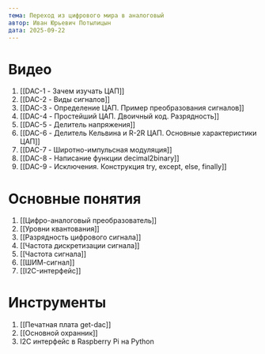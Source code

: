 ```yaml
---
тема: Переход из цифрового мира в аналоговый
автор: Иван Юрьевич Потылицын
дата: 2025-09-22
---
```


# Видео

1. [[DAC-1 - Зачем изучать ЦАП]]
2. [[DAC-2 - Виды сигналов]]
3. [[DAC-3 - Определение ЦАП. Пример преобразования сигналов]]
4. [[DAC-4 - Простейший ЦАП. Двоичный код. Разрядность]]
5. [[DAC-5 - Делитель напряжения]]
6. [[DAC-6 - Делитель Кельвина и R-2R ЦАП. Основные характеристики ЦАП]]
7. [[DAC-7 - Широтно-импульсная модуляция]]
8. [[DAC-8 - Написание функции decimal2binary]]
9. [[DAC-9 - Исключения. Конструкция try, except, else, finally]]

# Основные понятия

1. [[Цифро-аналоговый преобразователь]]
2. [[Уровни квантования]]
3. [[Разрядность цифрового сигнала]]
4. [[Частота дискретизации сигнала]]
5. [[Частота сигнала]]
6. [[ШИМ-сигнал]]
7. [[I2C-интерфейс]]

# Инструменты

1. [[Печатная плата get-dac]]
2. [[Основной охранник]]
3. I2C интерфейс в Raspberry Pi на Python
